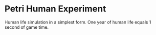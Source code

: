 # Petri Human Experiment

Human life simulation in a simplest form. One year of human life equals 1 second of game time. 
